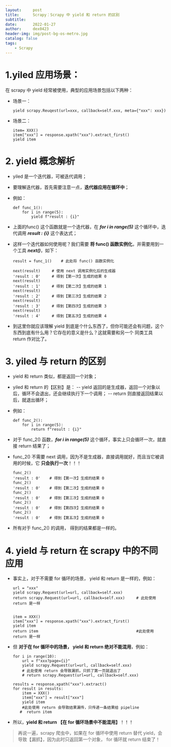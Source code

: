 ```yaml
---
layout:     post
title:      Scrapy：Scrapy 中 yield 和 return 的区别
subtitle:   
date:       2022-01-27
author:     dex0423
header-img: img/post-bg-os-metro.jpg
catalog: false
tags:
    - Scrapy
---
```




# 1.yiled 应用场景：

在 scrapy 中 yield 经常被使用，典型的应用场景包括以下两种：

- 场景一：

    ```
    yield scrapy.Reuqest(url=xxx, callback=self.xxx, meta={"xxx": xxx})
    ```

- 场景二：

    ```
    item= XXX()
    item["xxx"] = response.xpath("xxx").extract_first()
    yield item
    ```

# 2. yield 概念解析

- yiled 是一个迭代器，可被迭代调用；
- 要理解迭代器，首先需要注意一点，**迭代器应用在循环中**；
- 例如：

    ```
    def func_1():
        for i in range(5):
            yield f"result : {i}"
    ```

- 上面的func() 这个函数就是一个迭代器，在 ***for i in range(5)*** 这个循环中，迭代调用 ***result : {i}*** 这个表达式；
- 这样一个迭代器如何使用呢？我们需要 **将 func() 函数实例化**，并需要用到一个工具 ***next()***，如下：

    ```
    result = func_1()    # 此处将 func() 函数实例化
    
    next(result)     # 使用 next 调用实例化后的生成器
    'result : 0'     # 得到【第一次】生成的结果 0
    next(result) 
    'result : 1'     # 得到【第二次】生成的结果 1
    next(result) 
    'result : 2'     # 得到【第三次】生成的结果 2
    next(result)   
    'result : 3'     # 得到【第四次】生成的结果 3
    next(result) 
    'result : 4'     # 得到【第五次】生成的结果 4
    ```

- 到这里你就应该理解 yield 到底是个什么东西了，但你可能还会有问题，这个东西到底有什么用？它存在的意义是什么？这就需要和另一个 同类工具 return 作对比了。

# 3. yiled 与 return 的区别

- yield 和 return 类似，都是返回一个对象；
- yiled 和 return 的【区别】是：
  -- yield 返回的是生成器，返回一个对象以后，循环不会退出，还会继续执行下一个调用；
  -- return 则直接返回结果以后，就退出循环；
- 例如：

    ```
    def func_2():
        for i in range(5):
            return f"result : {i}"
    ```

- 对于 func_2() 函数，***for i in range(5)*** 这个循环，事实上只会循环一次，就直接 return 结果了；
- func_2() 不需要 next 调用，因为不是生成器，直接调用就好，而且当它被调用的时候，它 **只会执行一次**！！！

    ```
    func_2()
    'result : 0'    # 得到【第一次】生成的结果 0
    func_2()
    'result : 0'    # 得到【第二次】生成的结果 0
    func_2()
    'result : 0'    # 得到【第三次】生成的结果 0
    func_2()
    'result : 0'    # 得到【第四次】生成的结果 0
    func_2()
    'result : 0'    # 得到【第五次】生成的结果 0
    ```

- 所有对于 func_2() 的调用， 得到的结果都是一样的。

# 4. yield 与 return 在 scrapy 中的不同应用

- 事实上，对于不需要 for 循环的场景， yield 和 return 是一样的，例如：
    ```
    url = "xxx"
    yield scrapy.Request(url=url, callback=self.xxx)
    return scrapy.Request(url=url, callback=self.xxx)     # 此处使用 return 是一样
    
    
    item = XXX()
    item["xxx"] = response.xpath("xxx").extract_first()
    yield item 
    return item                                           #此处使用 return 是一样
    ```
- 但 **对于在 for 循环中的场景， yield 和 return 绝对不能混用**，例如：
    ```
    for i in range(10):
        url = f"xxx?page={i}"
        yield scrapy.Request(url=url, callback=self.xxx)
        # 此处使用 return 会导致漏抓，只抓了第一页就退出了
        # return scrapy.Request(url=url, callback=self.xxx)     
    
    results = response.xpath("xxx").extract()
    for result in results:
        item = XXX()
        item["xxx"] = result["xxx"]
        yield item 
        #此处使用 return 会导致结果漏传，只传递一条结果给 pipeline
       #  return item                  
    ```
- 所以，**yield 和 return 【在 for 循环场景中不能混用】**！！！
>再说一遍，scrapy 爬虫中，如果在 for 循环中使用 return 替代 yield，会导致【漏抓】，因为此时只返回第一个对象， for 循环就 return 结束了！


